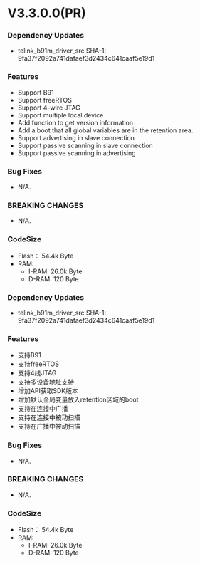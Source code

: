 # V3.3.0.0(PR)

### Dependency Updates
   * telink_b91m_driver_src SHA-1: 9fa37f2092a741dafaef3d2434c641caaf5e19d1

### Features
   * Support B91
   * Support freeRTOS
   * Support 4-wire JTAG
   * Support multiple local device
   * Add function to get version information
   * Add a boot that all global variables are in the retention area.
   * Support advertising in slave connection
   * Support passive scanning in slave connection
   * Support passive scanning in advertising

### Bug Fixes
   * N/A.

### BREAKING CHANGES
   * N/A.

### CodeSize
   * Flash： 54.4k  Byte
   * RAM:
     - I-RAM: 26.0k Byte
     - D-RAM: 120 Byte

### Dependency Updates
   *  telink_b91m_driver_src SHA-1: 9fa37f2092a741dafaef3d2434c641caaf5e19d1

### Features
   * 支持B91
   * 支持freeRTOS
   * 支持4线JTAG
   * 支持多设备地址支持
   * 增加API获取SDK版本
   * 增加默认全局变量放入retention区域的boot
   * 支持在连接中广播
   * 支持在连接中被动扫描
   * 支持在广播中被动扫描

### Bug Fixes
   * N/A.

### BREAKING CHANGES
   * N/A.

### CodeSize
   * Flash： 54.4k  Byte
   * RAM:
     - I-RAM: 26.0k Byte
     - D-RAM: 120 Byte


